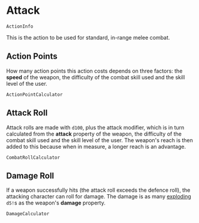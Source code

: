 # Attack

`ActionInfo`

This is the action to be used for standard, in-range melee combat. 

## Action Points

How many action points this action costs depends on three factors: the **speed** of the weapon, the difficulty of the combat skill used and the skill level of the user.

`ActionPointCalculator`

## Attack Roll

Attack rolls are made with `d100`, plus the attack modifier, which is in turn calculated from the **attack** property of the weapon, the difficulty of the combat skill used and the skill level of the user. The weapon's reach is then added to this because when in measure, a longer reach is an advantage.

`CombatRollCalculator`

## Damage Roll

If a weapon successfully hits (the attack roll exceeds the defence roll), the attacking character can roll for damage. The damage is as many [exploding](rule:exploding_dice) `d5!`s as the weapon's **damage** property.

`DamageCalculator`